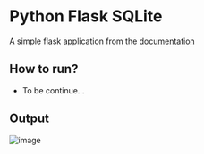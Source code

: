 # Python Flask SQLite

A simple flask application from the [documentation]([https://www.google.com](https://flask.palletsprojects.com/en/3.0.x/tutorial/))

## How to run?
* To be continue...

## Output
![image](https://github.com/Dmathz16/training-python-flask-sqlite/assets/54519505/ef771fda-0d00-4d6b-98b1-fc7343d75172)
